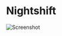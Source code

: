 # Nightshift

![Screenshot](https://user-images.githubusercontent.com/226654/203864517-a539b847-bf41-448c-9561-412ba4dca7a3.png)
